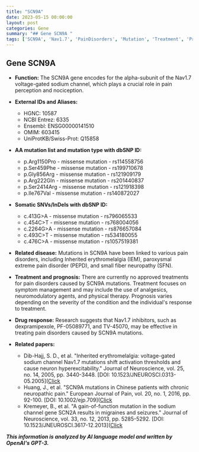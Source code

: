 ```yaml
---
title: "SCN9A"
date: 2023-05-15 00:00:00
layout: post
categories: Gene
summary: "## Gene SCN9A "
tags: ['SCN9A', 'Nav1.7', 'PainDisorders', 'Mutation', 'Treatment', 'Prognosis', 'DrugResponse', 'NeuropathicPain']
---
```


## Gene SCN9A 

- **Function:** The SCN9A gene encodes for the alpha-subunit of the Nav1.7 voltage-gated sodium channel, which plays a crucial role in pain perception and nociception. 

- **External IDs and Aliases:**
    - HGNC: 10587
    - NCBI Entrez: 6335
    - Ensembl: ENSG00000141510
    - OMIM: 603415
    - UniProtKB/Swiss-Prot: Q15858
    
- **AA mutation list and mutation type with dbSNP ID:**
    - p.Arg1150Pro - missense mutation - rs114558756
    - p.Ser459Phe - missense mutation - rs199710678
    - p.Gly856Arg - missense mutation - rs121909179
    - p.Arg222Gln - missense mutation - rs201440837
    - p.Ser2414Arg - missense mutation - rs121918398
    - p.Ile767Val - missense mutation - rs140872027
    
- **Somatic SNVs/InDels with dbSNP ID:**
    - c.413G>A - missense mutation - rs796065533
    - c.454C>T - missense mutation - rs768004056
    - c.2264G>A - missense mutation - rs876657084
    - c.493C>T - missense mutation - rs534180055
    - c.476C>A - missense mutation - rs1057519381
    
- **Related disease:** Mutations in SCN9A have been linked to various pain disorders, including Inherited erythromelalgia (IEM), paroxysmal extreme pain disorder (PEPD), and small fiber neuropathy (SFN). 

- **Treatment and prognosis:** There are currently no approved treatments for pain disorders caused by SCN9A mutations. Treatment focuses on symptom management and may include the use of analgesics, neuromodulatory agents, and physical therapy. Prognosis varies depending on the severity of the condition and the individual's response to treatment.

- **Drug response:** Research suggests that Nav1.7 inhibitors, such as dexpramipexole, PF-05089771, and TV-45070, may be effective in treating pain disorders caused by SCN9A mutations. 

- **Related papers:**
    - Dib-Hajj, S. D., et al. "Inherited erythromelalgia: voltage-gated sodium channel Nav1.7 mutations shift activation thresholds and cause neuron hyperexcitability." Journal of Neuroscience, vol. 25, no. 14, 2005, pp. 3440-3448. [DOI: 10.1523/JNEUROSCI.0313-05.2005]([Click](https://doi.org/10.1523/JNEUROSCI.0313-05.2005)
    - Huang, J., et al. "SCN9A mutations in Chinese patients with chronic neuropathic pain." European Journal of Pain, vol. 20, no. 1, 2016, pp. 92-100. [DOI: 10.1002/ejp.709]([Click](https://doi.org/10.1002/ejp.709)
    - Kremeyer, B., et al. "A gain-of-function mutation in the sodium channel gene SCN2A results in migraines and seizures." Journal of Neuroscience, vol. 33, no. 12, 2013, pp. 5285-5292. [DOI: 10.1523/JNEUROSCI.3617-12.2013]([Click](https://doi.org/10.1523/JNEUROSCI.3617-12.2013)

**_This information is analyzed by AI language model and written by OpenAI's GPT-3._**